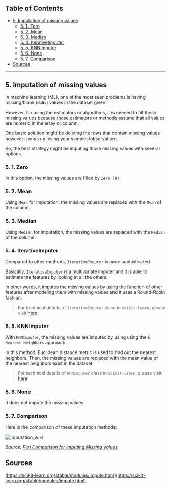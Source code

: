## **Table of Contents**

- [5. Imputation of missing values](#5-imputation-of-missing-values)
  * [5. 1. Zero](#5-1-zero)
  * [5. 2. Mean](#5-2-mean)
  * [5. 3. Median](#5-3-median)
  * [5. 4. IterativeImputer](#5-4-iterativeimputer)
  * [5. 5. KNNImputer](#5-5-knnimputer)
  * [5. 6. None](#5-6-none)
  * [5. 7. Comparison](#5-7-comparison)
- [Sources](#sources)

---

## 5. Imputation of missing values
In machine learning (ML), one of the most seen problems is having missing/blank (`NaNs`) values in the dataset given.  

However, for using the estimators or algorithms, it is needed to fill these missing values because these estimators or methods assume that all values are numeric in the array or column. 

One basic solution might be deleting the rows that contain missing values however it ends up losing your samples/observations. 

So, the best strategy might be imputing those missing values with several options.

### 5. 1. Zero
In this option, the missing values are filled by `Zero (0)`.

### 5. 2. Mean
Using `Mean` for imputation, the missing values are replaced with the `Mean` of the column.

### 5. 3. Median
Using `Median` for imputation, the missing values are replaced with the `Median` of the column.

### 5. 4. IterativeImputer
Compared to other methods, `IterativeImputer` is more sophisticated. 

Basically, `IterativeImputer` is a multivariate imputer and it is able to estimate the features by looking at all the others.

In other words, it imputes the missing values by using the function of other features after modeling them with missing values and it uses a Round-Robin fashion.

> For technical details of `IterativeImputer` class in `scikit-learn`, please visit [here](https://scikit-learn.org/stable/modules/generated/sklearn.impute.IterativeImputer.html#sklearn.impute.IterativeImputer).

### 5. 5. KNNImputer
With `KNNImputer`, the missing values are imputed by using using the `k-Nearest Neighbors` approach. 

In this method, Euclidean distance metric is used to find out the nearest neighbors. Then, the missing values are replaced with the mean value of the nearest neighbors exist in the dataset.

> For technical details of `KNNImputer` class in `scikit-learn`, please visit [here](https://scikit-learn.org/stable/modules/generated/sklearn.impute.KNNImputer.html#sklearn.impute.KNNImputer).

### 5. 6. None
It does not impute the missing values.

### 5. 7. Comparison

Here is the comparison of these imputation methods:

![imputation_wiki](https://user-images.githubusercontent.com/49681382/89999078-0331f700-dc97-11ea-9565-d0ca31f77128.png)

_Source: [Plot Comparison for Imputing Missing Values](https://scikit-learn.org/stable/auto_examples/impute/plot_missing_values.html#imputing-missing-values-before-building-an-estimator)_

## Sources
[https://scikit-learn.org/stable/modules/impute.html](https://scikit-learn.org/stable/modules/impute.html)
